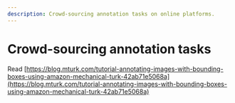 ```yaml
---
description: Crowd-sourcing annotation tasks on online platforms.
---
```


# Crowd-sourcing annotation tasks

Read [https://blog.mturk.com/tutorial-annotating-images-with-bounding-boxes-using-amazon-mechanical-turk-42ab71e5068a](https://blog.mturk.com/tutorial-annotating-images-with-bounding-boxes-using-amazon-mechanical-turk-42ab71e5068a)

